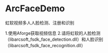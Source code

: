 # ArcFaceDemo
虹软视频多人人脸检测、注册和识别

1.使用Aforge获取视频信息
2.请将虹软的人脸检测（libarcsoft_fsdk_face_detection.dll）和人脸识别（libarcsoft_fsdk_face_recognition.dll）
